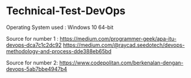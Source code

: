 # Technical-Test-DevOps

Operating System used : Windows 10 64-bit

Source for number 1 : 
https://medium.com/programmer-geek/apa-itu-devops-dca7c1c2dc92
https://medium.com/@raycad.seedotech/devops-methodology-and-process-dde388eb65bd

Source for number 2:
https://www.codepolitan.com/berkenalan-dengan-devops-5ab7bbe4947b4
